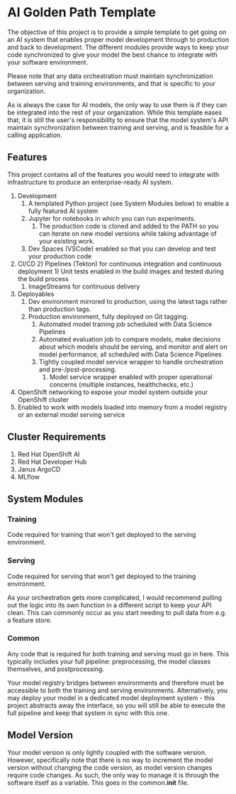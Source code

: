 # AI Golden Path Template

The objective of this project is to provide a simple template to get going on an AI system that enables proper model development through to production and back to development. The different modules provide ways to keep your code synchronized to give your model the best chance to integrate with your software environment.

Please note that any data orchestration must maintain synchronization between serving and training environments, and that is specific to your organization.

As is always the case for AI models, the only way to use them is if they can be integrated into the rest of your organization. While this template eases that, it is still the user's responsibility to ensure that the model system's API maintain synchronization between training and serving, and is feasible for a calling application.

## Features

This project contains all of the features you would need to integrate with infrastructure to produce an enterprise-ready AI system.

1) Development
    1) A templated Python project (see System Modules below) to enable a fully featured AI system
    2) Jupyter for notebooks in which you can run experiments.
        1) The production code is cloned and added to the PATH so you can iterate on new model versions while taking advantage of your existing work.
    3) Dev Spaces (VSCode) enabled so that you can develop and test your production code
2) CI/CD
    2) Pipelines (Tekton) for continuous integration and continuous deployment
        1) Unit tests enabled in the build images and tested during the build process
    1) ImageStreams for continuous delivery
3) Deployables
    1) Dev environment mirrored to production, using the latest tags rather than production tags.
    2) Production environment, fully deployed on Git tagging.
        1) Automated model training job scheduled with Data Science Pipelines
        2) Automated evaluation job to compare models, make decisions about which models should be serving, and monitor and alert on model performance, all scheduled with Data Science Pipelines
        3) Tightly coupled model service wrapper to handle orchestration and pre-/post-processing.
            1) Model service wrapper enabled with proper operational concerns (multiple instances, healthchecks, etc.)
4) OpenShift networking to expose your model system outside your OpenShift cluster
5) Enabled to work with models loaded into memory from a model registry or an external model serving service


## Cluster Requirements

1) Red Hat OpenShift AI
2) Red Hat Developer Hub
3) Janus ArgoCD
4) MLflow

## System Modules

### Training

Code required for training that won't get deployed to the serving environment.

### Serving

Code required for serving that won't get deployed to the training environment.

As your orchestration gets more complicated, I would recommend pulling out the logic into its own function in a different script to keep your API clean. This can commonly occur as you start needing to pull data from e.g. a feature store.

### Common

Any code that is required for both training and serving must go in here. This typically includes your full pipeline: preprocessing, the model classes themselves, and postprocessing.

Your model registry bridges between environments and therefore must be accessible to both the training and serving environments. Alternatively, you may deploy your model in a dedicated model deployment system - this project abstracts away the interface, so you will still be able to execute the full pipeline and keep that system in sync with this one.

## Model Version

Your model version is only lightly coupled with the software version. However, specifically note that there is no way to increment the model version without changing the code version, as model version changes require code changes. As such, the only way to manage it is through the software itself as a variable. This goes in the common.__init__ file.
